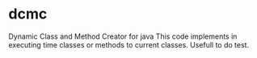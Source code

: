 # dcmc
Dynamic Class and Method Creator for java
This code implements in executing time classes or methods to current classes. Usefull to do test.
